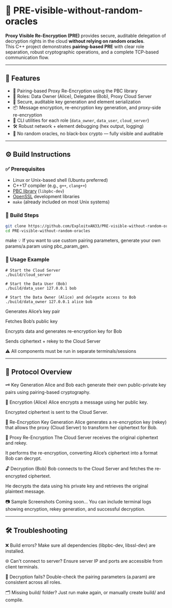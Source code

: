 # 🔐 PRE-visible-without-random-oracles

**Proxy Visible Re-Encryption (PRE)** provides secure, auditable delegation of decryption rights in the cloud **without relying on random oracles**.  
This C++ project demonstrates **pairing-based PRE** with clear role separation, robust cryptographic operations, and a complete TCP-based communication flow.

---

## 📌 Features

- 🔐 Pairing-based Proxy Re-Encryption using the PBC library
- 👥 Roles: Data Owner (Alice), Delegatee (Bob), Proxy Cloud Server
- 🔑 Secure, auditable key generation and element serialization
- 📦 Message encryption, re-encryption key generation, and proxy-side re-encryption
- 🧰 CLI utilities for each role (`data_owner`, `data_user`, `cloud_server`)
- 🛠️ Robust network + element debugging (hex output, logging)
- 🚫 No random oracles, no black-box crypto — fully visible and auditable


---

## ⚙️ Build Instructions

### ✅ Prerequisites

- Linux or Unix-based shell (Ubuntu preferred)
- C++17 compiler (e.g., `g++`, `clang++`)
- [PBC library](https://crypto.stanford.edu/pbc/) (`libpbc-dev`)
- [OpenSSL](https://www.openssl.org/) development libraries
- `make` (already included on most Unix systems)

### 🔧 Build Steps

```bash
git clone https://github.com/ExploitxAN33/PRE-visible-without-random-oracles.git
cd PRE-visible-without-random-oracles
```
make
💡 If you want to use custom pairing parameters, generate your own params/a.param using pbc_param_gen.

###  🚀 Usage Example
```
# Start the Cloud Server
./build/cloud_server
```
```
# Start the Data User (Bob)
./build/data_user 127.0.0.1 bob
```
```
# Start the Data Owner (Alice) and delegate access to Bob
./build/data_owner 127.0.0.1 alice bob
```

Generates Alice’s key pair

Fetches Bob’s public key

Encrypts data and generates re-encryption key for Bob

Sends ciphertext + rekey to the Cloud Server

⚠️ All components must be run in separate terminals/sessions

---

## 🔄 Protocol Overview

🗝️ Key Generation
Alice and Bob each generate their own public-private key pairs using pairing-based cryptography.

🔐 Encryption (Alice)
Alice encrypts a message using her public key.

Encrypted ciphertext is sent to the Cloud Server.

🔁 Re-Encryption Key Generation
Alice generates a re-encryption key (rekey) that allows the proxy (Cloud Server) to transform her ciphertext for Bob.

🏢 Proxy Re-Encryption
The Cloud Server receives the original ciphertext and rekey.

It performs the re-encryption, converting Alice’s ciphertext into a format Bob can decrypt.

🔓 Decryption (Bob)
Bob connects to the Cloud Server and fetches the re-encrypted ciphertext.

He decrypts the data using his private key and retrieves the original plaintext message.

📷 Sample Screenshots
Coming soon...
You can include terminal logs showing encryption, rekey generation, and successful decryption.

---

##  🛠️ Troubleshooting
❌ Build errors?
Make sure all dependencies (libpbc-dev, libssl-dev) are installed.

🌐 Can't connect to server?
Ensure server IP and ports are accessible from client terminals.

🔑 Decryption fails?
Double-check the pairing parameters (a.param) are consistent across all roles.

🗂️ Missing build/ folder?
Just run make again, or manually create build/ and compile.
